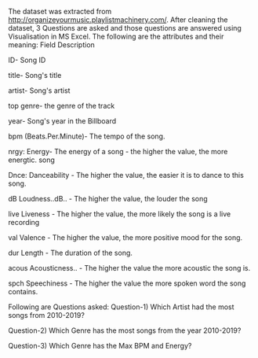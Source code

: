 The dataset was extracted from http://organizeyourmusic.playlistmachinery.com/. After cleaning the dataset, 3 Questions are asked and those questions are answered using Visualisation in MS Excel. The following are the attributes and their meaning:
Field Description

ID- Song ID

title- Song's title

artist- Song's artist

top genre- the genre of the track

year- Song's year in the Billboard

bpm (Beats.Per.Minute)- The tempo of the song.

nrgy: Energy- The energy of a song - the higher the value, the more energtic.
song

Dnce: Danceability - The higher the value, the easier it is to dance to this song.

dB Loudness..dB.. - The higher the value, the louder the song

live Liveness - The higher the value, the more likely the song is a live recording

val Valence - The higher the value, the more positive mood for the song.

dur Length - The duration of the song.

acous Acousticness.. - The higher the value the more acoustic the song is.

spch Speechiness - The higher the value the more spoken word the song
contains.

Following are Questions asked:
Question-1) Which Artist had the most songs from 2010-2019?

Question-2) Which Genre has the most songs from the year 2010-2019?

Question-3) Which Genre has the Max BPM and Energy?
